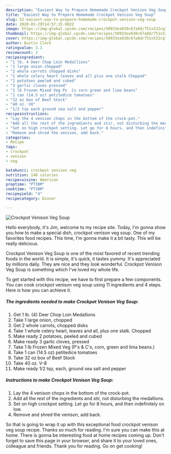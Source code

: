 ```yaml
---
description: "Easiest Way to Prepare Homemade Crockpot Venison Veg Soup"
title: "Easiest Way to Prepare Homemade Crockpot Venison Veg Soup"
slug: 52-easiest-way-to-prepare-homemade-crockpot-venison-veg-soup
date: 2020-03-29T14:57:15.002Z
image: https://img-global.cpcdn.com/recipes/50933ea930c67a8d/751x532cq70/crockpot-venison-veg-soup-recipe-main-photo.jpg
thumbnail: https://img-global.cpcdn.com/recipes/50933ea930c67a8d/751x532cq70/crockpot-venison-veg-soup-recipe-main-photo.jpg
cover: https://img-global.cpcdn.com/recipes/50933ea930c67a8d/751x532cq70/crockpot-venison-veg-soup-recipe-main-photo.jpg
author: Austin Clark
ratingvalue: 3.1
reviewcount: 3
recipeingredient:
- "1 lb. 4 Deer Chop Loin Medallions"
- "1 large onion chopped"
- "2 whole carrots chopped disks"
- "1 whole celery heart leaves and all plus one stalk Chopped"
- "2 potatoes peeled and cubed"
- "3 garlic cloves pressed"
- "1 lb Frozen Mixed Veg Ps  Cs corn green and lima beans"
- "1 can (14.5 oz) petitedice tomatoes"
- "32 oz box of Beef Stock"
- "40 oz. V8"
- "1/2 tsp each ground sea salt and pepper"
recipeinstructions:
- "Lay the 4 venison chops in the bottom of the crock-pot."
- "Add all the rest of the ingredients and stir, not disturbing the medallions."
- "Set on high crockpot setting. Let go for 8 hours, and then indefinitely on low."
- "Remove and shred the venison, add back."
categories:
- Recipe
tags:
- crockpot
- venison
- veg

katakunci: crockpot venison veg 
nutrition: 148 calories
recipecuisine: American
preptime: "PT30M"
cooktime: "PT30M"
recipeyield: "4"
recipecategory: Dinner

---
```



![Crockpot Venison Veg Soup](https://img-global.cpcdn.com/recipes/50933ea930c67a8d/751x532cq70/crockpot-venison-veg-soup-recipe-main-photo.jpg)

Hello everybody, it's Jim, welcome to my recipe site. Today, I'm gonna show you how to make a special dish, crockpot venison veg soup. One of my favorites food recipes. This time, I'm gonna make it a bit tasty. This will be really delicious.

Crockpot Venison Veg Soup is one of the most favored of recent trending foods in the world. It is simple, it's quick, it tastes yummy. It's appreciated by millions daily. They are nice and they look wonderful. Crockpot Venison Veg Soup is something which I've loved my whole life.




To get started with this recipe, we have to first prepare a few components. You can cook crockpot venison veg soup using 11 ingredients and 4 steps. Here is how you can achieve it.

##### The ingredients needed to make Crockpot Venison Veg Soup:

1. Get 1 lb. (4) Deer Chop Loin Medallions
1. Take 1 large onion, chopped
1. Get 2 whole carrots, chopped disks
1. Take 1 whole celery heart, leaves and all, plus one stalk. Chopped
1. Make ready 2 potatoes, peeled and cubed
1. Make ready 3 garlic cloves, pressed
1. Take 1 lb Frozen Mixed Veg (P&#39;s &amp; C&#39;s, corn, green and lima beans.)
1. Take 1 can (14.5 oz) petitedice tomatoes
1. Take 32 oz box of Beef Stock
1. Take 40 oz. V-8
1. Make ready 1/2 tsp, each, ground sea salt and pepper




##### Instructions to make Crockpot Venison Veg Soup:

1. Lay the 4 venison chops in the bottom of the crock-pot.
1. Add all the rest of the ingredients and stir, not disturbing the medallions.
1. Set on high crockpot setting. Let go for 8 hours, and then indefinitely on low.
1. Remove and shred the venison, add back.




So that is going to wrap it up with this exceptional food crockpot venison veg soup recipe. Thanks so much for reading. I'm sure you can make this at home. There is gonna be interesting food at home recipes coming up. Don't forget to save this page in your browser, and share it to your loved ones, colleague and friends. Thank you for reading. Go on get cooking!
